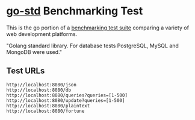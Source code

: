 # [go-std](GoLang) Benchmarking Test

This is the go portion of a [benchmarking test suite](https://www.techempower.com/benchmarks/) comparing a variety of web development platforms.

"Golang standard library. For database tests PostgreSQL, MySQL and MongoDB were used."

## Test URLs

    http://localhost:8080/json
    http://localhost:8080/db
    http://localhost:8080/queries?queries=[1-500]
    http://localhost:8080/update?queries=[1-500]
    http://localhost:8080/plaintext
    http://localhost:8080/fortune
